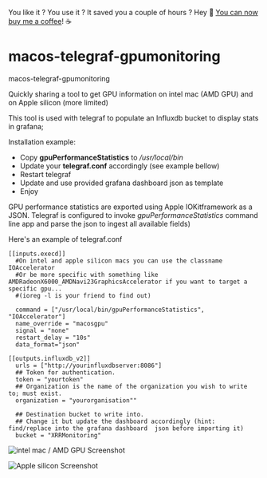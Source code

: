 You like it ? You use it ? It saved you a couple of hours ? 
Hey 👋 [You can now buy me a coffee](https://www.buymeacoffee.com/xrrxrr)! ☕️ 

# macos-telegraf-gpumonitoring
macos-telegraf-gpumonitoring


Quickly sharing a tool to get GPU information on intel mac (AMD GPU) and on Apple silicon (more limited)

This tool is used with telegraf to populate an Influxdb bucket to display stats in grafana;

Installation example:

* Copy **gpuPerformanceStatistics** to */usr/local/bin*
* Update your **telegraf.conf** accordingly (see example bellow)
* Restart telegraf 
* Update and use provided grafana dashboard json as template
* Enjoy

GPU performance statistics are exported using Apple IOKitframework as a JSON. 
Telegraf is configured to invoke *gpuPerformanceStatistics* command line app and parse the json to ingest all available fields)

Here's an example of telegraf.conf

```
[[inputs.execd]]
  #On intel and apple silicon macs you can use the classname IOAccelerator 
  #Or be more specific with something like AMDRadeonX6000_AMDNavi23GraphicsAccelerator if you want to target a specific gpu...
  #(ioreg -l is your friend to find out)

  command = ["/usr/local/bin/gpuPerformanceStatistics", "IOAccelerator"]
  name_override = "macosgpu"
  signal = "none"
  restart_delay = "10s"
  data_format="json"

[[outputs.influxdb_v2]]
  urls = ["http://yourinfluxdbserver:8086"]
  ## Token for authentication.
  token = "yourtoken"
  ## Organization is the name of the organization you wish to write to; must exist.
  organization = "yourorganisation""

  ## Destination bucket to write into.
  ## Change it but update the dashboard accordingly (hint: find/replace into the grafana dashboard  json before importing it)
  bucket = "XRRMonitoring"
```

![intel mac / AMD GPU Screenshot](https://github.com/XReyRobert/macos-telegraf-gpumonitoring/raw/main/screenshots/screenshot_intelAmd.png?raw=true)

![Apple silicon Screenshot](https://github.com/XReyRobert/macos-telegraf-gpumonitoring/raw/main/screenshots/screenshot_applesilicon.png?raw=true)
